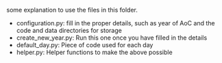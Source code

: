 

some explanation to use the files in this folder.


- configuration.py: fill in the proper details, such as year of AoC and the code and data directories for storage
- create_new_year.py: Run this one once you have filled in the details
- default_day.py: Piece of code used for each day
- helper.py: Helper functions to make the above possible